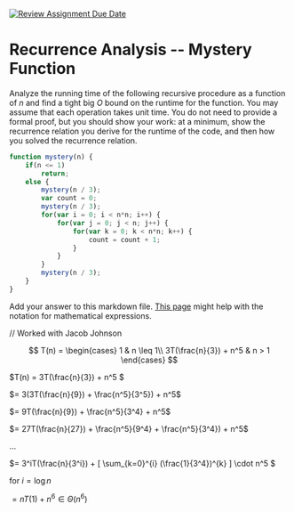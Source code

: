 [![Review Assignment Due Date](https://classroom.github.com/assets/deadline-readme-button-24ddc0f5d75046c5622901739e7c5dd533143b0c8e959d652212380cedb1ea36.svg)](https://classroom.github.com/a/OlW38W4k)
# Recurrence Analysis -- Mystery Function

Analyze the running time of the following recursive procedure as a function of
$n$ and find a tight big $O$ bound on the runtime for the function. You may
assume that each operation takes unit time. You do not need to provide a formal
proof, but you should show your work: at a minimum, show the recurrence relation
you derive for the runtime of the code, and then how you solved the recurrence
relation.

```javascript
function mystery(n) {
    if(n <= 1)
        return;
    else {
        mystery(n / 3);
        var count = 0;
        mystery(n / 3);
        for(var i = 0; i < n*n; i++) {
            for(var j = 0; j < n; j++) {
                for(var k = 0; k < n*n; k++) {
                    count = count + 1;
                }
            }
        }
        mystery(n / 3);
    }
}
```

Add your answer to this markdown file. [This
page](https://docs.github.com/en/get-started/writing-on-github/working-with-advanced-formatting/writing-mathematical-expressions)
might help with the notation for mathematical expressions.

// Worked with Jacob Johnson

$$ T(n) =
   \begin{cases}
       1 & n \leq 1\\
       3T(\frac{n}{3}) + n^5 & n > 1
   \end{cases}
$$

$T(n) = 3T(\frac{n}{3}) + n^5 $

$= 3(3T(\frac{n}{9}) + \frac{n^5}{3^5}) + n^5$

$= 9T(\frac{n}{9}) + \frac{n^5}{3^4} + n^5$

$= 27T(\frac{n}{27}) + \frac{n^5}{9^4} + \frac{n^5}{3^4}) + n^5$

$…$

$= 3^iT(\frac{n}{3^i}) + 
\[
    \sum_{k=0}^{i} (\frac{1}{3^4})^{k}
\]
\cdot n^5 $

for $i = \log n$

$=  nT(1) + n^6 \in \Theta(n^6)$
